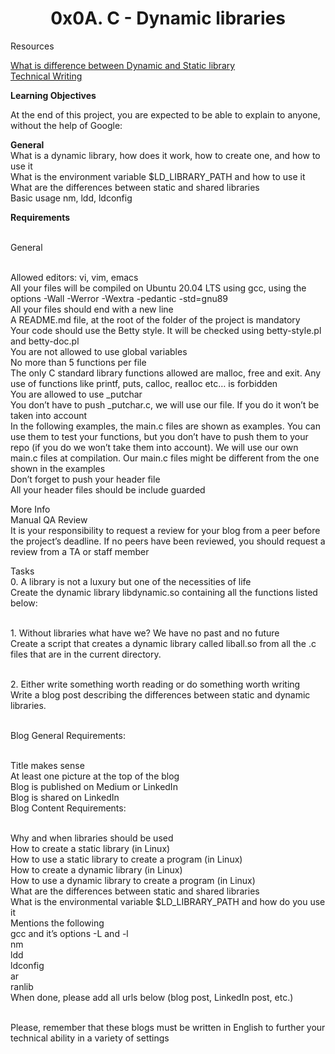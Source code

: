 
<h1><b><center>0x0A. C - Dynamic libraries </center></b></h1>

Resources

<a href="https://www.youtube.com/watch?v=eW5he5uFBNM">What is difference between Dynamic and Static library </a> 
<br><a href="https://students-support.hbtn.io/hc/en-us/articles/360023750254"> Technical Writing</a>



<b>Learning Objectives</b>

At the end of this project, you are expected to be able to explain to anyone, without the help of Google:

<b>General</b> 
<br>What is a dynamic library, how does it work, how to create one, and how to use it
<br>What is the environment variable $LD_LIBRARY_PATH and how to use it
<br>What are the differences between static and shared libraries
<br>Basic usage nm, ldd, ldconfig



<b>Requirements</b>

<br>General

<br>Allowed editors: vi, vim, emacs
<br>All your files will be compiled on Ubuntu 20.04 LTS using gcc, using the options -Wall -Werror -Wextra -pedantic -std=gnu89
<br>All your files should end with a new line
<br>A README.md file, at the root of the folder of the project is mandatory
<br>Your code should use the Betty style. It will be checked using betty-style.pl and betty-doc.pl
<br>You are not allowed to use global variables
<br>No more than 5 functions per file
<br>The only C standard library functions allowed are malloc, free and exit. Any use of functions like printf, puts, calloc, realloc etc… is forbidden
<br>You are allowed to use _putchar
<br>You don’t have to push _putchar.c, we will use our file. If you do it won’t be taken into account
<br>In the following examples, the main.c files are shown as examples. You can use them to test your functions, but you don’t have to push them to your repo (if you do we won’t take them into account). We will use our own main.c files at compilation. Our main.c files might be different from the one shown in the examples
<br>Don’t forget to push your header file
<br>All your header files should be include guarded


More Info
<br>Manual QA Review
<br>It is your responsibility to request a review for your blog from a peer before the project’s deadline. If no peers have been reviewed, you should request a review from a TA or staff member


Tasks
<br>0. A library is not a luxury but one of the necessities of life
<br>Create the dynamic library libdynamic.so containing all the functions listed below:

<br>1. Without libraries what have we? We have no past and no future
<br>Create a script that creates a dynamic library called liball.so from all the .c files that are in the current directory.

<br>2. Either write something worth reading or do something worth writing
<br>Write a blog post describing the differences between static and dynamic libraries.

<br>Blog General Requirements:

<br>Title makes sense
<br>At least one picture at the top of the blog
<br>Blog is published on Medium or LinkedIn
<br>Blog is shared on LinkedIn
<br>Blog Content Requirements:

<br>Why and when libraries should be used
<br>How to create a static library (in Linux)
<br>How to use a static library to create a program (in Linux)
<br>How to create a dynamic library (in Linux)
<br>How to use a dynamic library to create a program (in Linux)
<br>What are the differences between static and shared libraries
<br>What is the environmental variable $LD_LIBRARY_PATH and how do you use it
<br>Mentions the following
<br>gcc and it’s options -L and -l
<br>nm
<br>ldd
<br>ldconfig
<br>ar
<br>ranlib
<br>When done, please add all urls below (blog post, LinkedIn post, etc.)

<br>Please, remember that these blogs must be written in English to further your technical ability in a variety of settings

